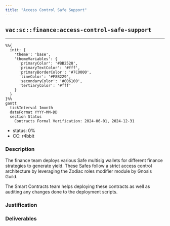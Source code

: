 ```yaml
---
title: "Access Control Safe Support"
---
```

## `vac:sc::finance:access-control-safe-support`
---

```mermaid
%%{ 
  init: { 
    'theme': 'base', 
    'themeVariables': { 
      'primaryColor': '#BB2528', 
      'primaryTextColor': '#fff', 
      'primaryBorderColor': '#7C0000', 
      'lineColor': '#F8B229', 
      'secondaryColor': '#006100', 
      'tertiaryColor': '#fff' 
    } 
  } 
}%%
gantt
  tickInterval 1month
  dateFormat YYYY-MM-DD 
  section Status
    Contracts Formal Verification: 2024-06-01, 2024-12-31
```

- status: 0%
- CC: r4bbit

### Description

The finance team deploys various Safe multisig wallets for different finance strategies to generate yield.
These Safes follow a strict access control architecture by leveraging the Zodiac roles modifier module by Gnosis Guild.

The Smart Contracts team helps deploying these contracts as well as auditing any changes done to the deployment scripts.

### Justification
### Deliverables



